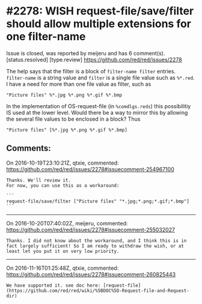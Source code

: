 
#2278: WISH request-file/save/filter should allow multiple extensions for one filter-name
================================================================================
Issue is closed, was reported by meijeru and has 6 comment(s).
[status.resolved] [type.review]
<https://github.com/red/red/issues/2278>

The help says that the filter is a block of `filter-name filter` entries. `filter-name` is a string value and `filter` is a single file value such as `%*.red`. I have a need for more than one file value as filter, such as

```
"Picture files" %*.jpg %*.png %*.gif %*.bmp
```

In the implementation of OS-request-file (in `%comdlgs.reds`) this possibilitiy IS used at the lower level. Would there be a way to mirror this by allowing the several file values to be enclosed in a block? Thus

```
"Picture files" [%*.jpg %*.png %*.gif %*.bmp]
```



Comments:
--------------------------------------------------------------------------------

On 2016-10-19T23:10:21Z, qtxie, commented:
<https://github.com/red/red/issues/2278#issuecomment-254967100>

    Thanks. We'll review it. 
    For now, you can use this as a workaround:
    
    ```
    request-file/save/filter ["Picture files" "*.jpg;*.png;*.gif;*.bmp"]
    ```

--------------------------------------------------------------------------------

On 2016-10-20T07:40:02Z, meijeru, commented:
<https://github.com/red/red/issues/2278#issuecomment-255032027>

    Thanks. I did not know about the workaround, and I think this is in fact largely sufficient! So I am ready to withdraw the wish, or at least let you put it on very low priority.

--------------------------------------------------------------------------------

On 2016-11-16T01:25:48Z, qtxie, commented:
<https://github.com/red/red/issues/2278#issuecomment-260825443>

    We have supported it. see doc here: [request-file](https://github.com/red/red/wiki/%5BDOC%5D-Request-file-and-Request-dir)

